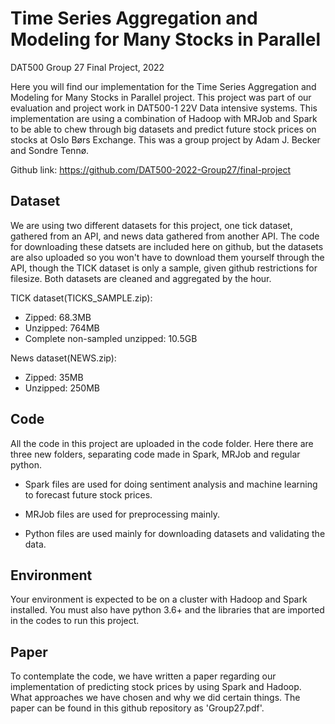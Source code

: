 # Time Series Aggregation and Modeling for Many Stocks in Parallel
DAT500 Group 27 Final Project, 2022

Here you will find our implementation for the Time Series Aggregation and Modeling for Many Stocks in Parallel project. This project was part of our evaluation and project work in DAT500-1 22V Data intensive systems. This implementation are using a combination of Hadoop with MRJob and Spark to be able to chew through big datasets and predict future stock prices on stocks at Oslo Børs Exchange. This was a group project by Adam J. Becker and Sondre Tennø.

Github link: https://github.com/DAT500-2022-Group27/final-project

## Dataset

We are using two different datasets for this project, one tick dataset, gathered from an API, and news data gathered from another API.
The code for downloading these datsets are included here on github, but the datasets are also uploaded so you won't have to download them yourself through the API, though the TICK dataset is only a sample, given github restrictions for filesize.
Both datasets are cleaned and aggregated by the hour.

TICK dataset(TICKS_SAMPLE.zip):
  - Zipped: 68.3MB
  - Unzipped: 764MB
  - Complete non-sampled unzipped: 10.5GB

News dataset(NEWS.zip):
  - Zipped: 35MB
  - Unzipped: 250MB


## Code
All the code in this project are uploaded in the code folder.
Here there are three new folders, separating code made in Spark, MRJob and regular python.

  - Spark files are used for doing sentiment analysis and machine learning to forecast future stock prices.

  - MRJob files are used for preprocessing mainly.

  - Python files are used mainly for downloading datasets and validating the data.


## Environment

Your environment is expected to be on a cluster with Hadoop and Spark installed.
You must also have python 3.6+ and the libraries that are imported in the codes to run this project.

## Paper

To contemplate the code, we have written a paper regarding our implementation of predicting stock prices by using Spark and Hadoop. What approaches we have chosen and why we did certain things.
The paper can be found in this github repository as 'Group27.pdf'.
